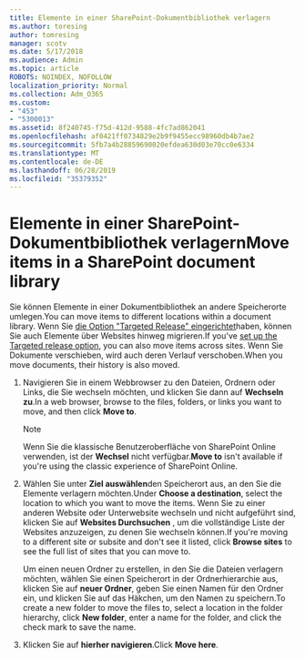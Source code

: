 ```yaml
---
title: Elemente in einer SharePoint-Dokumentbibliothek verlagern
ms.author: toresing
author: tomresing
manager: scotv
ms.date: 5/17/2018
ms.audience: Admin
ms.topic: article
ROBOTS: NOINDEX, NOFOLLOW
localization_priority: Normal
ms.collection: Adm_O365
ms.custom:
- "453"
- "5300013"
ms.assetid: 8f240745-f75d-412d-9588-4fc7ad862041
ms.openlocfilehash: af0421ff0734829e2b9f9455ecc98960db4b7ae2
ms.sourcegitcommit: 5fb7a4b28859690020efdea630d03e70cc0e6334
ms.translationtype: MT
ms.contentlocale: de-DE
ms.lasthandoff: 06/28/2019
ms.locfileid: "35379352"
---
```

# <a name="move-items-in-a-sharepoint-document-library"></a><span data-ttu-id="76b83-102">Elemente in einer SharePoint-Dokumentbibliothek verlagern</span><span class="sxs-lookup"><span data-stu-id="76b83-102">Move items in a SharePoint document library</span></span>

<span data-ttu-id="76b83-103">Sie können Elemente in einer Dokumentbibliothek an andere Speicherorte umlegen.</span><span class="sxs-lookup"><span data-stu-id="76b83-103">You can move items to different locations within a document library.</span></span> <span data-ttu-id="76b83-104">Wenn Sie [die Option "Targeted Release" eingerichtet](https://go.microsoft.com/fwlink/?linkid=622980)haben, können Sie auch Elemente über Websites hinweg migrieren.</span><span class="sxs-lookup"><span data-stu-id="76b83-104">If you've [set up the Targeted release option](https://go.microsoft.com/fwlink/?linkid=622980), you can also move items across sites.</span></span> <span data-ttu-id="76b83-105">Wenn Sie Dokumente verschieben, wird auch deren Verlauf verschoben.</span><span class="sxs-lookup"><span data-stu-id="76b83-105">When you move documents, their history is also moved.</span></span>
  
1. <span data-ttu-id="76b83-106">Navigieren Sie in einem Webbrowser zu den Dateien, Ordnern oder Links, die Sie wechseln möchten, und klicken Sie dann auf **Wechseln zu**.</span><span class="sxs-lookup"><span data-stu-id="76b83-106">In a web browser, browse to the files, folders, or links you want to move, and then click **Move to**.</span></span>

    > [!NOTE]
    > <span data-ttu-id="76b83-107">Wenn Sie die klassische Benutzeroberfläche von SharePoint Online verwenden, ist der **Wechsel** nicht verfügbar.</span><span class="sxs-lookup"><span data-stu-id="76b83-107">**Move to** isn't available if you're using the classic experience of SharePoint Online.</span></span>
  
2. <span data-ttu-id="76b83-108">Wählen Sie unter **Ziel auswählen**den Speicherort aus, an den Sie die Elemente verlagern möchten.</span><span class="sxs-lookup"><span data-stu-id="76b83-108">Under **Choose a destination**, select the location to which you want to move the items.</span></span> <span data-ttu-id="76b83-109">Wenn Sie zu einer anderen Website oder Unterwebsite wechseln und nicht aufgeführt sind, klicken Sie auf **Websites Durchsuchen** , um die vollständige Liste der Websites anzuzeigen, zu denen Sie wechseln können.</span><span class="sxs-lookup"><span data-stu-id="76b83-109">If you're moving to a different site or subsite and don't see it listed, click **Browse sites** to see the full list of sites that you can move to.</span></span>

    <span data-ttu-id="76b83-110">Um einen neuen Ordner zu erstellen, in den Sie die Dateien verlagern möchten, wählen Sie einen Speicherort in der Ordnerhierarchie aus, klicken Sie auf **neuer Ordner**, geben Sie einen Namen für den Ordner ein, und klicken Sie auf das Häkchen, um den Namen zu speichern.</span><span class="sxs-lookup"><span data-stu-id="76b83-110">To create a new folder to move the files to, select a location in the folder hierarchy, click **New folder**, enter a name for the folder, and click the check mark to save the name.</span></span>

3. <span data-ttu-id="76b83-111">Klicken Sie auf **hierher navigieren**.</span><span class="sxs-lookup"><span data-stu-id="76b83-111">Click **Move here**.</span></span>
